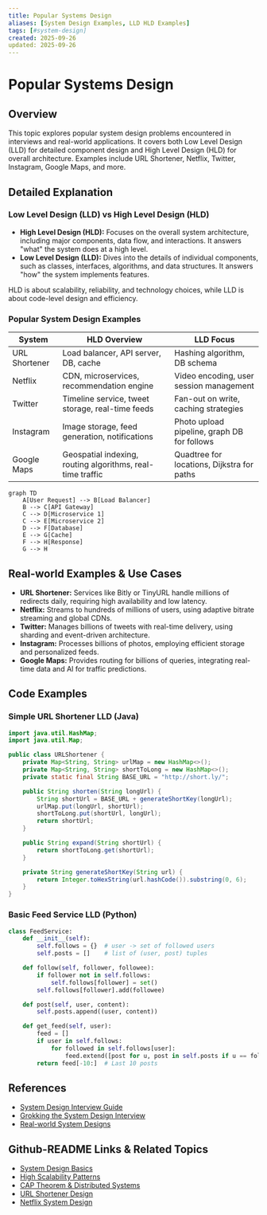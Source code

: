 ```yaml
---
title: Popular Systems Design
aliases: [System Design Examples, LLD HLD Examples]
tags: [#system-design]
created: 2025-09-26
updated: 2025-09-26
---
```


# Popular Systems Design

## Overview

This topic explores popular system design problems encountered in interviews and real-world applications. It covers both Low Level Design (LLD) for detailed component design and High Level Design (HLD) for overall architecture. Examples include URL Shortener, Netflix, Twitter, Instagram, Google Maps, and more.

## Detailed Explanation

### Low Level Design (LLD) vs High Level Design (HLD)

- **High Level Design (HLD):** Focuses on the overall system architecture, including major components, data flow, and interactions. It answers "what" the system does at a high level.
- **Low Level Design (LLD):** Dives into the details of individual components, such as classes, interfaces, algorithms, and data structures. It answers "how" the system implements features.

HLD is about scalability, reliability, and technology choices, while LLD is about code-level design and efficiency.

### Popular System Design Examples

| System | HLD Overview | LLD Focus |
|--------|--------------|-----------|
| URL Shortener | Load balancer, API server, DB, cache | Hashing algorithm, DB schema |
| Netflix | CDN, microservices, recommendation engine | Video encoding, user session management |
| Twitter | Timeline service, tweet storage, real-time feeds | Fan-out on write, caching strategies |
| Instagram | Image storage, feed generation, notifications | Photo upload pipeline, graph DB for follows |
| Google Maps | Geospatial indexing, routing algorithms, real-time traffic | Quadtree for locations, Dijkstra for paths |

```mermaid
graph TD
    A[User Request] --> B[Load Balancer]
    B --> C[API Gateway]
    C --> D[Microservice 1]
    C --> E[Microservice 2]
    D --> F[Database]
    E --> G[Cache]
    F --> H[Response]
    G --> H
```

## Real-world Examples & Use Cases

- **URL Shortener:** Services like Bitly or TinyURL handle millions of redirects daily, requiring high availability and low latency.
- **Netflix:** Streams to hundreds of millions of users, using adaptive bitrate streaming and global CDNs.
- **Twitter:** Manages billions of tweets with real-time delivery, using sharding and event-driven architecture.
- **Instagram:** Processes billions of photos, employing efficient storage and personalized feeds.
- **Google Maps:** Provides routing for billions of queries, integrating real-time data and AI for traffic predictions.

## Code Examples

### Simple URL Shortener LLD (Java)

```java
import java.util.HashMap;
import java.util.Map;

public class URLShortener {
    private Map<String, String> urlMap = new HashMap<>();
    private Map<String, String> shortToLong = new HashMap<>();
    private static final String BASE_URL = "http://short.ly/";

    public String shorten(String longUrl) {
        String shortUrl = BASE_URL + generateShortKey(longUrl);
        urlMap.put(longUrl, shortUrl);
        shortToLong.put(shortUrl, longUrl);
        return shortUrl;
    }

    public String expand(String shortUrl) {
        return shortToLong.get(shortUrl);
    }

    private String generateShortKey(String url) {
        return Integer.toHexString(url.hashCode()).substring(0, 6);
    }
}
```

### Basic Feed Service LLD (Python)

```python
class FeedService:
    def __init__(self):
        self.follows = {}  # user -> set of followed users
        self.posts = []    # list of (user, post) tuples

    def follow(self, follower, followee):
        if follower not in self.follows:
            self.follows[follower] = set()
        self.follows[follower].add(followee)

    def post(self, user, content):
        self.posts.append((user, content))

    def get_feed(self, user):
        feed = []
        if user in self.follows:
            for followed in self.follows[user]:
                feed.extend([post for u, post in self.posts if u == followed])
        return feed[-10:]  # Last 10 posts
```

## References

- [System Design Interview Guide](https://github.com/donnemartin/system-design-primer)
- [Grokking the System Design Interview](https://www.educative.io/courses/grokking-the-system-design-interview)
- [Real-world System Designs](https://www.youtube.com/playlist?list=PLMCXHnjXnTnvo6alSjVkgxV-VH6EPyvoX)

## Github-README Links & Related Topics

- [System Design Basics](../system-design-basics/)
- [High Scalability Patterns](../high-scalability-patterns/)
- [CAP Theorem & Distributed Systems](../cap-theorem-and-distributed-systems/)
- [URL Shortener Design](../url-shortener-system-design/)  <!-- Assuming subfolder -->
- [Netflix System Design](../netflix-system-design/)